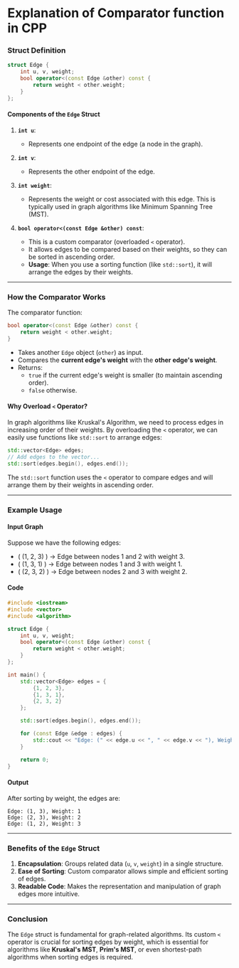 # Explanation of Comparator function in CPP
### **Struct Definition**

```cpp
struct Edge {
    int u, v, weight;
    bool operator<(const Edge &other) const {
        return weight < other.weight;
    }
};
```

#### **Components of the `Edge` Struct**

1. **`int u`**: 
   - Represents one endpoint of the edge (a node in the graph).

2. **`int v`**: 
   - Represents the other endpoint of the edge.

3. **`int weight`**:
   - Represents the weight or cost associated with this edge. This is typically used in graph algorithms like Minimum Spanning Tree (MST).

4. **`bool operator<(const Edge &other) const`**:
   - This is a custom comparator (overloaded `<` operator). 
   - It allows edges to be compared based on their weights, so they can be sorted in ascending order.
   - **Usage**: When you use a sorting function (like `std::sort`), it will arrange the edges by their weights.

---

### **How the Comparator Works**

The comparator function:

```cpp
bool operator<(const Edge &other) const {
    return weight < other.weight;
}
```

- Takes another `Edge` object (`other`) as input.
- Compares the **current edge's weight** with the **other edge's weight**.
- Returns:
  - `true` if the current edge's weight is smaller (to maintain ascending order).
  - `false` otherwise.

#### **Why Overload `<` Operator?**

In graph algorithms like Kruskal's Algorithm, we need to process edges in increasing order of their weights. By overloading the `<` operator, we can easily use functions like `std::sort` to arrange edges:

```cpp
std::vector<Edge> edges;
// Add edges to the vector...
std::sort(edges.begin(), edges.end());
```

The `std::sort` function uses the `<` operator to compare edges and will arrange them by their weights in ascending order.

---

### **Example Usage**

#### **Input Graph**
Suppose we have the following edges:
- \( (1, 2, 3) \) → Edge between nodes 1 and 2 with weight 3.
- \( (1, 3, 1) \) → Edge between nodes 1 and 3 with weight 1.
- \( (2, 3, 2) \) → Edge between nodes 2 and 3 with weight 2.

#### **Code**

```cpp
#include <iostream>
#include <vector>
#include <algorithm>

struct Edge {
    int u, v, weight;
    bool operator<(const Edge &other) const {
        return weight < other.weight;
    }
};

int main() {
    std::vector<Edge> edges = {
        {1, 2, 3},
        {1, 3, 1},
        {2, 3, 2}
    };

    std::sort(edges.begin(), edges.end());

    for (const Edge &edge : edges) {
        std::cout << "Edge: (" << edge.u << ", " << edge.v << "), Weight: " << edge.weight << std::endl;
    }

    return 0;
}
```

#### **Output**
After sorting by weight, the edges are:

```
Edge: (1, 3), Weight: 1
Edge: (2, 3), Weight: 2
Edge: (1, 2), Weight: 3
```

---

### **Benefits of the `Edge` Struct**
1. **Encapsulation**: Groups related data (`u`, `v`, `weight`) in a single structure.
2. **Ease of Sorting**: Custom comparator allows simple and efficient sorting of edges.
3. **Readable Code**: Makes the representation and manipulation of graph edges more intuitive.

--- 

### **Conclusion**
The `Edge` struct is fundamental for graph-related algorithms. Its custom `<` operator is crucial for sorting edges by weight, which is essential for algorithms like **Kruskal's MST**, **Prim's MST**, or even shortest-path algorithms when sorting edges is required.